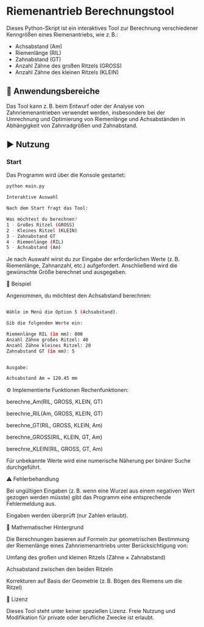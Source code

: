 # Riemenantrieb Berechnungstool

Dieses Python-Skript ist ein interaktives Tool zur Berechnung verschiedener Kenngrößen eines Riemenantriebs, wie z. B.:

- Achsabstand (Am)
- Riemenlänge (RIL)
- Zahnabstand (GT)
- Anzahl Zähne des großen Ritzels (GROSS)
- Anzahl Zähne des kleinen Ritzels (KLEIN)

## 📐 Anwendungsbereiche

Das Tool kann z. B. beim Entwurf oder der Analyse von Zahnriemenantrieben verwendet werden, insbesondere bei der Umrechnung und Optimierung von Riemenlänge und Achsabständen in Abhängigkeit von Zahnradgrößen und Zahnabstand.

## ▶️ Nutzung

### Start

Das Programm wird über die Konsole gestartet:

```bash
python main.py

Interaktive Auswahl

Nach dem Start fragt das Tool:

Was möchtest du berechnen?
1 - Großes Ritzel (GROSS)
2 - Kleines Ritzel (KLEIN)
3 - Zahnabstand GT
4 - Riemenlänge (RIL)
5 - Achsabstand (Am)

```

Je nach Auswahl wirst du zur Eingabe der erforderlichen Werte (z. B. Riemenlänge, Zahnanzahl, etc.) aufgefordert. Anschließend wird die gewünschte Größe berechnet und ausgegeben.

🔢 Beispiel

Angenommen, du möchtest den Achsabstand berechnen:

```bash

Wähle im Menü die Option 5 (Achsabstand).

Gib die folgenden Werte ein:

Riemenlänge RIL (in mm): 800
Anzahl Zähne großes Ritzel: 40
Anzahl Zähne kleines Ritzel: 20
Zahnabstand GT (in mm): 5


Ausgabe:

Achsabstand Am = 120.45 mm
```

⚙️ Implementierte Funktionen
Rechenfunktionen:

berechne_Am(RIL, GROSS, KLEIN, GT)

berechne_RIL(Am, GROSS, KLEIN, GT)

berechne_GT(RIL, GROSS, KLEIN, Am)

berechne_GROSS(RIL, KLEIN, GT, Am)

berechne_KLEIN(RIL, GROSS, GT, Am)

Für unbekannte Werte wird eine numerische Näherung per binärer Suche durchgeführt.

⚠️ Fehlerbehandlung

Bei ungültigen Eingaben (z. B. wenn eine Wurzel aus einem negativen Wert gezogen werden müsste) gibt das Programm eine entsprechende Fehlermeldung aus.

Eingaben werden überprüft (nur Zahlen erlaubt).

🧮 Mathematischer Hintergrund

Die Berechnungen basieren auf Formeln zur geometrischen Bestimmung der Riemenlänge eines Zahnriemenantriebs unter Berücksichtigung von:

Umfang des großen und kleinen Ritzels (Zähne × Zahnabstand)

Achsabstand zwischen den beiden Ritzeln

Korrekturen auf Basis der Geometrie (z. B. Bögen des Riemens um die Ritzel)

📄 Lizenz

Dieses Tool steht unter keiner speziellen Lizenz. Freie Nutzung und Modifikation für private oder berufliche Zwecke ist erlaubt.


